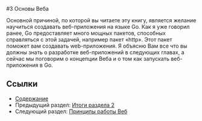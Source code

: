 ﻿#3 Основы Веба

Основной причиной, по которой вы читаете эту книгу, является желание научиться создавать веб-приложения на языке Go. Как я уже говорил ранее, Go предоставляет много мощных пакетов, способных справляться с этой задачей, например пакет «http». Этот пакет поможет вам создавать web-приложения. Я объясню Вам все что вы должны знать о разработке веб-приложений в следующих главах, а сейчас мы поговорим о концепции Веба и о том как запускать веб-приложения в Go.

## Ссылки

- [Содержание](preface.md)
- Предыдущий раздел: [Итоги раздела 2](02.8.md)
- Следующий раздел: [Принципы работы Веб](03.1.md)
